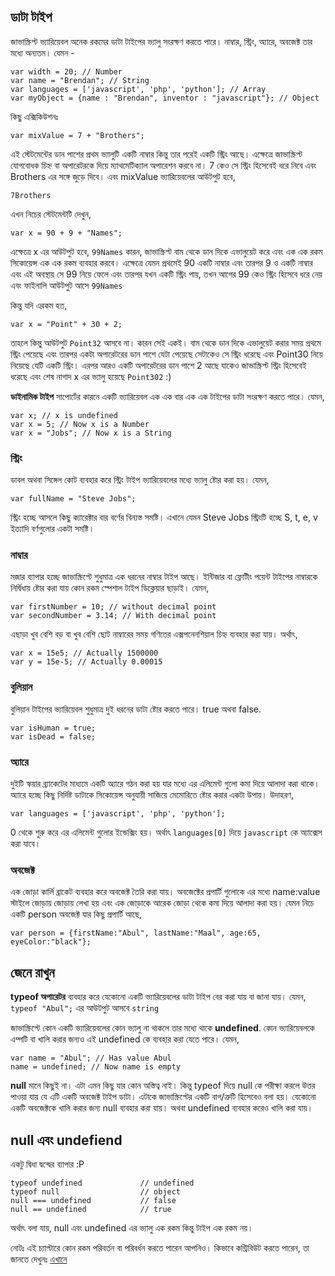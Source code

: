 ## ডাটা টাইপ
জাভাস্ক্রিপ্ট ভ্যারিয়েবল অনেক রকমের ডাটা টাইপের ভ্যালু সংরক্ষণ করতে পারে। নাম্বার, স্ট্রিং, অ্যারে, অবজেক্ট তার মধ্যে অন্যতম। যেমন - 

```
var width = 20; // Number
var name = "Brendan"; // String
var languages = ['javascript', 'php', 'python']; // Array
var myObject = {name : "Brendan", inventor : "javascript"}; // Object
```

কিছু এক্সিকিউশনঃ

```
var mixValue = 7 + "Brothers";
```
এই স্টেটমেন্টের ডান পাশের প্রথম ভ্যালুটি একটি নাম্বার কিন্তু তার পরেই একটি স্ট্রিং আছে। এক্ষেত্রে জাভাস্ক্রিপ্ট যোগবোধক চিহ্ন বা অপারেটরকে দিয়ে ম্যাথমেটিক্যাল অপারেশন করবে না। 7 কেও সে স্ট্রিং হিসেবেই ধরে নিবে এবং Brothers এর সঙ্গে জুড়ে দিবে। এবং mixValue ভ্যারিয়েবলের আউটপুট হবে,
```
7Brothers
```

এখন নিচের স্টেটমেন্টটি দেখুন,

```
var x = 90 + 9 + "Names";
```

এক্ষেত্রে x এর আউটপুট হবে, ```99Names``` কারন, জাভাস্ক্রিপ্ট বাম থেকে ডান দিকে এভালুয়েট করে এবং এক এক রকম সিকোয়েন্স এক এক রকম ব্যবহার করবে। এক্ষেত্রে যেমন প্রথমেই 90 একটি নাম্বার এবং তারপর 9 ও একটি নাম্বার এবং এই অবস্থায় সে 99 নিয়ে ফেলে এবং তারপর যখন একটি স্ট্রিং পায়, তখন আগের 99 কেও স্ট্রিং হিসেবে ধরে নেয় এবং ফাইনালি আউটপুট আসে ```99Names```

কিন্তু যদি এরকম হত,
```
var x = "Point" + 30 + 2;
```

তাহলে কিন্তু আউটপুট ```Point32``` আসবে না। কারন সেই একই। বাম থেকে ডান দিকে এভালুয়েট করার সময় প্রথমে স্ট্রিং পেয়েছে এবং তারপর একটা অপারেটরের ডান পাশে যেটা পেয়েছে সেটাকেও সে স্ট্রিং ধরেছে এবং Point30 নিয়ে নিয়েছে যেটি একটি স্ট্রিং। এরপর আরও একটি অপারেটরের ডান পাশে 2 আছে যাকেও জাভাস্ক্রিপ্ট স্ট্রিং হিসেবেই ধরেছে এবং শেষ নাগাদ x এর ভ্যালু হয়েছে ```Point302``` :)

**ডাইনামিক টাইপ** সাপোর্টের কারনে একটি ভ্যারিয়েবল এক এক বার এক এক টাইপের ডাটা সংরক্ষণ করতে পারে। যেমন,

```
var x; // x is undefined
var x = 5; // Now x is a Number
var x = "Jobs"; // Now x is a String
```


### স্ট্রিং

ডাবল অথবা সিঙ্গেল কোট ব্যবহার করে স্ট্রিং টাইপ ভ্যারিয়েবলের মধ্যে ভ্যালু ষ্টোর করা হয়। যেমন,
```
var fullName = "Steve Jobs";
```
স্ট্রিং হচ্ছে আসলে কিছু ক্যারেক্টার বার বর্ণের বিন্যস্ত সমষ্টি। এখানে যেমন Steve Jobs স্ট্রিংটি হচ্ছে S, t, e, v ইত্যাদি বর্ণগুলোর একটা সমষ্টি।

### নাম্বার

মজার ব্যাপার হচ্ছে জাভাস্ক্রিপ্টে শুধুমাত্র এক ধরনের নাম্বার টাইপ আছে। ইন্টিজার বা ফ্লোটীং পয়েন্ট টাইপের নাম্বারকে নির্দ্বিধায় ষ্টোর করা যায় কোন রকম স্পেশাল টাইপ ডিক্লেয়ার ছাড়াই। যেমন,

```
var firstNumber = 10; // without decimal point
var secondNumber = 3.14; // With decimal point
```

এছাড়া খুব বেশি বড় বা খুব বেশি ছোট নাম্বারের সময় গণিতের এক্সপনেনশিয়াল চিহ্ন ব্যবহার করা যায়। অর্থাৎ,

```
var x = 15e5; // Actually 1500000
var y = 15e-5; // Actually 0.00015
```
### বুলিয়ান

বুলিয়ান টাইপের ভ্যারিয়েবল শুধুমাত্র দুই ধরনের ডাটা ষ্টোর করতে পারে। true অথবা false. 
```
var isHuman = true;
var isDead = false;
```

### অ্যারে

দুইটি স্কয়ার ব্র্যাকেটের মাধ্যমে একটি অ্যারে গঠন করা হয় যার মধ্যে এর এলিমেন্ট গুলো কমা দিয়ে আলাদা করা থাকে। অ্যারে হচ্ছে কিছু নির্দিষ্ট ডাটাকে সিকোয়েন্স অনুযায়ী সাজিয়ে মেমোরিতে ষ্টোর করার একটা উপায়। উদাহরণ,

```
var languages = ['javascript', 'php', 'python'];
```

0 থেকে শুরু করে এর এলিমেন্ট গুলোর ইন্ডেক্সিং হয়। অর্থাৎ ```languages[0]``` দিয়ে ```javascript``` কে অ্যাক্সেস করা যাবে।

### অবজেক্ট

এক জোড়া কার্লি ব্রাকেট ব্যবহার করে অবজেক্ট তৈরি করা যায়। অবজেক্টের প্রপার্টি গুলোকে এর মধ্যে name:value স্টাইলে জোড়ায় জোড়ায় লেখা হয় এবং এক জোড়াকে আরেক জোড়া থেকে কমা দিয়ে আলাদা করা হয়। যেমন নিচে একটি person অবজেক্ট যার কিছু প্রপার্টি আছে,

```
var person = {firstName:"Abul", lastName:"Maal", age:65, eyeColor:"black"};
```

## জেনে রাখুন

**typeof অপারেটর** ব্যবহার করে যেকোনো একটি ভ্যারিয়েবলের ডাটা টাইপ বের করা যায় বা জানা যায়। যেমন,
```typeof "Abul";``` এর আউটপুট আসবে ```string```

জাভাস্ক্রিপ্টে কোন একটি ভ্যারিয়েবলের কোন ভ্যালু না থাকলে তার মধ্যে থাকে **undefined**. কোন ভ্যারিয়েবলকে এম্পটি বা খালি করার জন্যও এই undefined কে ব্যবহার করা যেতে পারে। যেমন, 

```
var name = "Abul"; // Has value Abul
name = undefined; // Now name is empty
```

**null** মানে কিছুই না। এটা এমন কিছু যার কোন অস্তিত্ব নাই। কিন্তু typeof দিয়ে null কে পরীক্ষা করলে উত্তর পাওয়া যায় যে এটি একটি অবজেক্ট টাইপ ডাটা। এটাকে জাভাস্ক্রিপ্টের একটি বাগ/ত্রুটি হিসেবেও বলা হয়। যেকোনো একটি অবজেক্টকে খালি করার জন্য null ব্যবহার করা যায়। অথবা undefined ব্যবহার করেও খালি করা যায়।

## null এবং undefiend
একটু দ্বিধা দ্বন্দ্বের ব্যাপার :P

```
typeof undefined             // undefined
typeof null                  // object
null === undefined           // false
null == undefined            // true
```

অর্থাৎ বলা যায়, null এবং undefined এর ভ্যালু এক রকম কিন্তু টাইপ এক রকম নয়। 

নোটঃ এই চ্যাপ্টারে কোন রকম পরিবর্তন বা পরিবর্ধন করতে পারেন আপনিও। কিভাবে কন্ট্রিবিউট করতে পারেন, তা জানতে দেখুনঃ [এখানে](http://blog.howtocode.com.bd/2014/08/10/howtocode-com-bd-%E0%A6%A4%E0%A7%87-%E0%A6%95%E0%A6%A8%E0%A7%8D%E0%A6%9F%E0%A7%8D%E0%A6%B0%E0%A6%BF%E0%A6%AC%E0%A6%BF%E0%A6%89%E0%A6%9F/)


